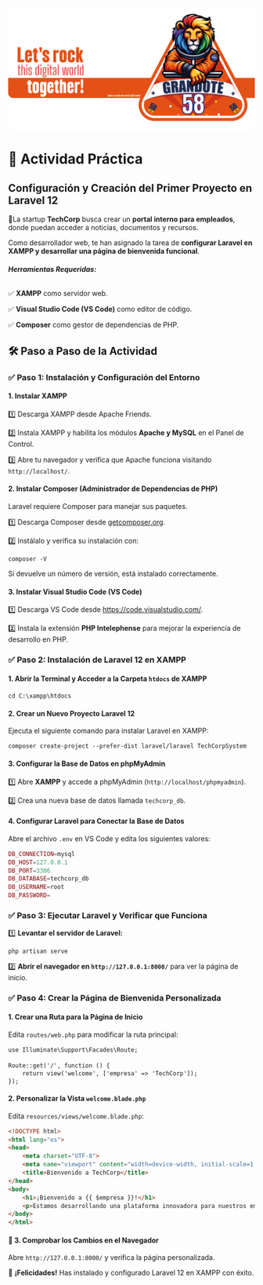 


![logo](https://github.com/Grandote58/Laravel_Magic/blob/main/Img/LogoGR58_1.png)




# 🏢 Actividad Práctica 

## Configuración y Creación del Primer Proyecto en Laravel 12



📌La startup **TechCorp** busca crear un **portal interno para empleados**, donde puedan acceder a noticias, documentos y recursos. 

Como desarrollador web, te han asignado la tarea de **configurar Laravel en XAMPP y desarrollar una página de bienvenida funcional**.

###### **Herramientas Requeridas:**



✅ **XAMPP** como servidor web.

✅ **Visual Studio Code (VS Code)** como editor de código.

✅ **Composer** como gestor de dependencias de PHP.

## 🛠️ **Paso a Paso de la Actividad**

### ✅ **Paso 1: Instalación y Configuración del Entorno**

#### **1. Instalar XAMPP**



1️⃣ Descarga XAMPP desde Apache Friends.

2️⃣ Instala XAMPP y habilita los módulos **Apache y MySQL** en el Panel de Control.

3️⃣ Abre tu navegador y verifica que Apache funciona visitando `http://localhost/`.



#### **2. Instalar Composer (Administrador de Dependencias de PHP)**



Laravel requiere Composer para manejar sus paquetes.

 1️⃣ Descarga Composer desde [getcomposer.org](https://getcomposer.org/).

 2️⃣ Instálalo y verifica su instalación con:





```shell
composer -V
```



Si devuelve un número de versión, está instalado correctamente.

#### **3. Instalar Visual Studio Code (VS Code)**



1️⃣ Descarga VS Code desde https://code.visualstudio.com/.

2️⃣ Instala la extensión **PHP Intelephense** para mejorar la experiencia de desarrollo en PHP.



### ✅ **Paso 2: Instalación de Laravel 12 en XAMPP**

#### **1. Abrir la Terminal y Acceder a la Carpeta `htdocs` de XAMPP**





```shell
cd C:\xampp\htdocs
```

#### **2. Crear un Nuevo Proyecto Laravel 12**



Ejecuta el siguiente comando para instalar Laravel en XAMPP:



```shell
composer create-project --prefer-dist laravel/laravel TechCorpSystem
```

#### **3. Configurar la Base de Datos en phpMyAdmin**



1️⃣ Abre **XAMPP** y accede a phpMyAdmin (`http://localhost/phpmyadmin`).

2️⃣ Crea una nueva base de datos llamada `techcorp_db`.



#### **4. Configurar Laravel para Conectar la Base de Datos**



Abre el archivo `.env` en VS Code y edita los siguientes valores:





```php
DB_CONNECTION=mysql
DB_HOST=127.0.0.1
DB_PORT=3306
DB_DATABASE=techcorp_db
DB_USERNAME=root
DB_PASSWORD=
```

### ✅ **Paso 3: Ejecutar Laravel y Verificar que Funciona**



1️⃣ **Levantar el servidor de Laravel:**



```shell
php artisan serve
```



2️⃣ **Abrir el navegador en `http://127.0.0.1:8000/`** para ver la página de inicio.

### ✅ **Paso 4: Crear la Página de Bienvenida Personalizada**

#### **1. Crear una Ruta para la Página de Inicio**



Edita `routes/web.php` para modificar la ruta principal:



```php+HTML
use Illuminate\Support\Facades\Route;

Route::get('/', function () {
    return view('welcome', ['empresa' => 'TechCorp']);
});
```

#### **2. Personalizar la Vista `welcome.blade.php`**



Edita `resources/views/welcome.blade.php`:



```html
<!DOCTYPE html>
<html lang="es">
<head>
    <meta charset="UTF-8">
    <meta name="viewport" content="width=device-width, initial-scale=1.0">
    <title>Bienvenido a TechCorp</title>
</head>
<body>
    <h1>¡Bienvenido a {{ $empresa }}!</h1>
    <p>Estamos desarrollando una plataforma innovadora para nuestros empleados.</p>
</body>
</html>
```

#### 🔸 **3. Comprobar los Cambios en el Navegador**



Abre `http://127.0.0.1:8000/` y verifica la página personalizada.



🎯 **¡Felicidades!** Has instalado y configurado Laravel 12 en XAMPP con éxito.


